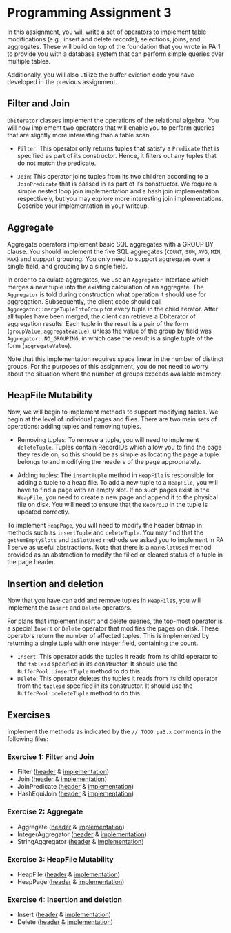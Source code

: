 # Programming Assignment 3

In this assignment, you will write a set of operators to implement table modifications (e.g., insert and delete
records), selections, joins, and aggregates. These will build on top of the foundation that you wrote in PA 1 to
provide you with a database system that can perform simple queries over multiple tables.

Additionally, you will also utilize the buffer eviction code you have developed in the previous assignment.

## Filter and Join

`DbIterator` classes implement the operations of the relational algebra. You will now implement two operators that will
enable you to perform queries that are slightly more interesting than a table scan.

- `Filter`: This operator only returns tuples that satisfy a `Predicate` that is specified as part of its constructor.
  Hence, it filters out any tuples that do not match the predicate.

- `Join`: This operator joins tuples from its two children according to a `JoinPredicate` that is passed in as part of
  its constructor. We require a simple nested loop join implementation and a hash join implementation respectively, but
  you may explore more interesting join implementations. Describe your implementation in your writeup.

## Aggregate

Aggregate operators implement basic SQL aggregates with a GROUP BY clause. You should implement the five SQL aggregates
(`COUNT`, `SUM`, `AVG`, `MIN`, `MAX`) and support grouping. You only need to support aggregates over a single field, and
grouping by a single field.

In order to calculate aggregates, we use an `Aggregator` interface which merges a new tuple into the existing
calculation of an aggregate. The `Aggregator` is told during construction what operation it should use for
aggregation. Subsequently, the client code should call `Aggregator::mergeTupleIntoGroup` for every tuple in the child
iterator. After all tuples have been merged, the client can retrieve a DbIterator of aggregation results. Each tuple in
the result is a pair of the form (`groupValue`, `aggregateValue`), unless the value of the group by field
was `Aggregator::NO_GROUPING`, in which case the result is a single tuple of the form (`aggregateValue`).

Note that this implementation requires space linear in the number of distinct groups. For the purposes of this
assignment, you do not need to worry about the situation where the number of groups exceeds available memory.

## HeapFile Mutability

Now, we will begin to implement methods to support modifying tables. We begin at the level of individual pages and
files. There are two main sets of operations: adding tuples and removing tuples.

- Removing tuples: To remove a tuple, you will need to implement `deleteTuple`. Tuples contain RecordIDs which allow you
  to find the page they reside on, so this should be as simple as locating the page a tuple belongs to and modifying the
  headers of the page appropriately.

- Adding tuples: The `insertTuple` method in `HeapFile` is responsible for adding a tuple to a heap file. To add a new
  tuple to a `HeapFile`, you will have to find a page with an empty slot. If no such pages exist in the `HeapFile`, you
  need to create a new page and append it to the physical file on disk. You will need to ensure that the `RecordID`
  in
  the tuple is updated correctly.

To implement `HeapPage`, you will need to modify the header bitmap in methods such as `insertTuple` and `deleteTuple`.
You may find that the `getNumEmptySlots` and `isSlotUsed` methods we asked you to implement in PA 1 serve as useful
abstractions. Note that there is a `markSlotUsed` method provided as an abstraction to modify the filled or cleared
status of a tuple in the page header.

## Insertion and deletion

Now that you have can add and remove tuples in `HeapFile`s, you will implement the `Insert` and `Delete` operators.

For plans that implement insert and delete queries, the top-most operator is a special `Insert` or `Delete` operator
that modifies the pages on disk. These operators return the number of affected tuples. This is implemented by returning
a single tuple with one integer field, containing the count.

- `Insert`: This operator adds the tuples it reads from its child operator to the `tableid` specified in its
  constructor. It should use the `BufferPool::insertTuple` method to do this.
- `Delete`: This operator deletes the tuples it reads from its child operator from the `tableid` specified in its
  constructor. It should use the `BufferPool::deleteTuple` method to do this.

## Exercises

Implement the methods as indicated by the `// TODO pa3.x` comments in the following files:

### Exercise 1: Filter and Join

- Filter ([header](../include/db/Filter.h) & [implementation](../db/Filter.cpp))
- Join ([header](../include/db/Join.h) & [implementation](../db/Join.cpp))
- JoinPredicate ([header](../include/db/JoinPredicate.h) & [implementation](../db/JoinPredicate.cpp))
- HashEquiJoin ([header](../include/db/HashEquiJoin.h) & [implementation](../db/HashEquiJoin.cpp))

### Exercise 2: Aggregate

- Aggregate ([header](../include/db/Aggregate.h) & [implementation](../db/Aggregate.cpp))
- IntegerAggregator ([header](../include/db/IntegerAggregator.h) & [implementation](../db/IntegerAggregator.cpp))
- StringAggregator ([header](../include/db/StringAggregator.h) & [implementation](../db/StringAggregator.cpp))

### Exercise 3: HeapFile Mutability

- HeapFile ([header](../include/db/HeapFile.h) & [implementation](../db/HeapFile.cpp))
- HeapPage ([header](../include/db/HeapPage.h) & [implementation](../db/HeapPage.cpp))

### Exercise 4: Insertion and deletion

- Insert ([header](../include/db/Insert.h) & [implementation](../db/Insert.cpp))
- Delete ([header](../include/db/Delete.h) & [implementation](../db/Delete.cpp))

